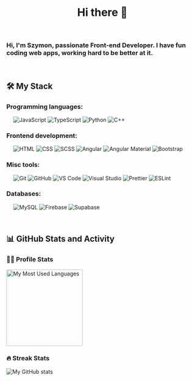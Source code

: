 <h1 align="center">Hi there 👋</h1>

&emsp;
<h3 align="left">Hi, I'm Szymon, passionate Front-end Developer. I have fun coding web apps, working hard to be better at it.</h3>

&emsp;
## 🛠️ My Stack
### Programming languages:
&emsp;
![JavaScript](https://img.shields.io/badge/-JavaScript-000?&logo=JavaScript)
![TypeScript](https://img.shields.io/badge/-TypeScript-000?&logo=TypeScript&logoColor=007ACC)
![Python](https://img.shields.io/badge/-Python-000?&logo=Python)
![C++](https://img.shields.io/badge/-C++-000?logo=cplusplus)

### Frontend development:
&emsp;
![HTML](https://img.shields.io/badge/-HTML-000?&logo=HTML5)
![CSS](https://img.shields.io/badge/-CSS-000?&logo=CSS3)
![SCSS](https://img.shields.io/badge/-SCSS-000?&logo=Sass)
![Angular](https://img.shields.io/badge/-Angular-000?&logo=Angular)
![Angular Material](https://img.shields.io/badge/-Angular%20Material-000?&logo=Angular)
![Bootstrap](https://img.shields.io/badge/-Bootstrap-000?&logo=Bootstrap)

### Misc tools:
&emsp;
![Git](https://img.shields.io/badge/-Git-000?&logo=Git)
![GitHub](https://img.shields.io/badge/-GitHub-000?&logo=GitHub)
![VS Code](https://img.shields.io/badge/-VS%20Code-000?&logo=Visual-Studio-Code)
![Visual Studio](https://img.shields.io/badge/-Visual%20Studio-000?&logo=Visual-Studio)
![Prettier](https://img.shields.io/badge/-Prettier-000?&logo=Prettier)
![ESLint](https://img.shields.io/badge/-ESLint-000?&logo=ESLint)

### Databases:
&emsp;
![MySQL](https://img.shields.io/badge/-MySQL-000?&logo=MySQL)
![Firebase](https://img.shields.io/badge/-Firebase-000?&logo=Firebase)
![Supabase](https://img.shields.io/badge/-Supabase-000?&logo=Supabase)

&emsp;

## 📊 GitHub Stats and Activity

### 👨‍💻 Profile Stats

<img alt="My Most Used Languages" src="https://github-readme-stats.vercel.app/api/top-langs/?username=szymon-skalmierski&langs_count=8&layout=compact&theme=aura_dark" height="200px"/>

### 🔥 Streak Stats

![My GitHub stats](https://github-readme-streak-stats.herokuapp.com/?user=szymon-skalmierski&theme=aura_dark)
